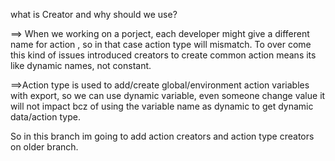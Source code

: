 what is Creator and why should we use?

==> When we working on a porject, each developer might give a different name for action , so in that case action type will mismatch. To over come this kind of issues introduced creators to create common action means its like dynamic names, not constant.

==>Action type is used to add/create global/environment action variables with export, so we can use dynamic variable, even someone change value it will not impact bcz of using the variable name as dynamic to get dynamic data/action type.

So in this branch im going to add action creators and action type creators on older branch.
